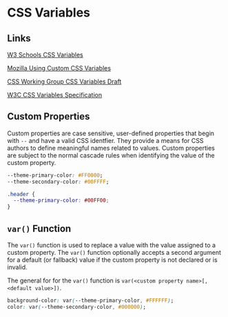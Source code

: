# CSS Variables

## Links

[W3 Schools CSS Variables](https://www.w3schools.com/css/css3_variables.asp)

[Mozilla Using Custom CSS Variables](https://developer.mozilla.org/en-US/docs/Web/CSS/Using_CSS_variables)

[CSS Working Group CSS Variables Draft](https://drafts.csswg.org/css-variables/)

[W3C CSS Variables Specification](https://www.w3.org/TR/css-variables-1/)

## Custom Properties

Custom properties are case sensitive, user-defined properties that begin with `--` and have a valid CSS identfier. They provide a means for CSS authors to define meaningful names related to values. Custom properties are subject to the normal cascade rules when identifying the value of the custom property.

```css
--theme-primary-color: #FF0000;
--theme-secondary-color: #00FFFF;

.header {
  --theme-primary-color: #00FF00;
}
```

## `var()` Function

The `var()` function is used to replace a value with the value assigned to a custom property. The `var()` function optionally accepts a second argument for a default (or fallback) value if the custom property is not declared or is invalid.

The general for for the `var()` function is `var(<custom property name>[, <default value>])`.

```css
background-color: var(--theme-primary-color, #FFFFFF);
color: var(--theme-secondary-color, #000000);
```
